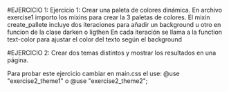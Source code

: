 #EJERCICIO 1: Ejercicio 1: Crear una paleta de colores dinámica. 
  En archivo exercise1 importo los mixins para crear la 3 paletas de colores.
  El mixin create_pallete incluye dos iteraciones para añadir un background u otro en funcion de la clase darken o ligthen
  En cada iteración se llama a la function text-color para ajustar el color del texto según el background
  
#EJERCICIO 2:  Crear dos temas distintos y mostrar los resultados en una página.

Para probar este ejercicio cambiar en main.css el use:
  @use "exercise2_theme1" o @use "exercise2_theme2";

  
  
